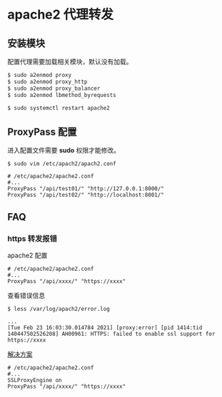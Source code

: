 # apache2 代理转发


## 安装模块

配置代理需要加载相关模块，默认没有加载。

```bash
$ sudo a2enmod proxy
$ sudo a2enmod proxy_http
$ sudo a2enmod proxy_balancer
$ sudo a2enmod lbmethod_byrequests

$ sudo systemctl restart apache2
```

## ProxyPass 配置

进入配置文件需要 **sudo** 权限才能修改。

`$ sudo vim /etc/apach2/apach2.conf`


```
# /etc/apache2/apache2.conf
#...
ProxyPass "/api/test01/" "http://127.0.0.1:8000/"
ProxyPass "/api/test02/" "http://localhost:8001/"
```

## FAQ

### https 转发报错

apache2 配置

```
# /etc/apache2/apache2.conf
#...
ProxyPass "/api/xxxx/" "https://xxxx"
```

查看错误信息

`$ less /var/log/apach2/error.log`

```
...
[Tue Feb 23 16:03:30.014784 2021] [proxy:error] [pid 1414:tid 140447502526208] AH00961: HTTPS: failed to enable ssl support for https://xxxx
```

[解决方案](https://stackoverflow.com/questions/25107654/how-to-configure-apache-server-to-talk-to-https-backend-server)

```
# /etc/apache2/apache2.conf
#...
SSLProxyEngine on
ProxyPass "/api/xxxx/" "https://xxxx"
```
